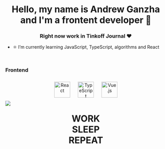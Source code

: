 # <div align="center">Hello, my name is Andrew Ganzha and I'm a frontent developer 🤟</div>  
  

### <div align="center">Right now work in Tinkoff Journal ❤️</div>  
  

-  ⚛️ I’m currently learning JavaScript, TypeScript, algorithms and React  
  

<br/>  


### Frontend  
<div align="center">  
<a href="https://reactjs.org/" target="_blank"><img style="margin: 10px" src="https://profilinator.rishav.dev/skills-assets/react-original-wordmark.svg" alt="React" height="50" /></a>  
<a href="https://www.typescriptlang.org/" target="_blank"><img style="margin: 10px" src="https://profilinator.rishav.dev/skills-assets/typescript-original.svg" alt="TypeScript" height="50" /></a>  
<a href="https://vuejs.org/" target="_blank"><img style="margin: 10px" src="https://profilinator.rishav.dev/skills-assets/vuejs-original-wordmark.svg" alt="Vue.js" height="50" /></a>  
</div>

</td><td valign="top" width="33%">

<img src="https://github-readme-stats.vercel.app/api?username=AndrewGanzha&show_icons=true&count_private=true&hide_border=true" align="left" />

</td><td valign="top" width="33%">

# **<div align="center">WORK<br>SLEEP<br>REPEAT</div>**  


</td></tr></table>  

<br/>  
